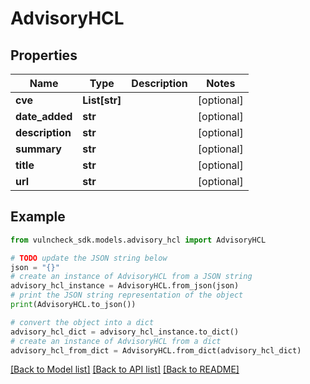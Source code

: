 # AdvisoryHCL


## Properties

Name | Type | Description | Notes
------------ | ------------- | ------------- | -------------
**cve** | **List[str]** |  | [optional] 
**date_added** | **str** |  | [optional] 
**description** | **str** |  | [optional] 
**summary** | **str** |  | [optional] 
**title** | **str** |  | [optional] 
**url** | **str** |  | [optional] 

## Example

```python
from vulncheck_sdk.models.advisory_hcl import AdvisoryHCL

# TODO update the JSON string below
json = "{}"
# create an instance of AdvisoryHCL from a JSON string
advisory_hcl_instance = AdvisoryHCL.from_json(json)
# print the JSON string representation of the object
print(AdvisoryHCL.to_json())

# convert the object into a dict
advisory_hcl_dict = advisory_hcl_instance.to_dict()
# create an instance of AdvisoryHCL from a dict
advisory_hcl_from_dict = AdvisoryHCL.from_dict(advisory_hcl_dict)
```
[[Back to Model list]](../README.md#documentation-for-models) [[Back to API list]](../README.md#documentation-for-api-endpoints) [[Back to README]](../README.md)


